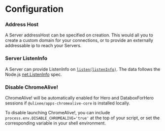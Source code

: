 # Configuration

### Address Host

A Server addressHost can be specified on creation. This would all you to create a custom domain for your connections, or to provide an externally addressable ip to reach your Servers.

### Server ListenInfo

A Server can provide ListenInfo on [`listen(listenInfo)`](/docs/server/basic-interfaces/server). The data follows the Node.js [net.ListenInfo](https://nodejs.org/api/net.html#serverlistenoptions-callback) spec.

### Disable ChromeAlive!

ChromeAlive! will be automatically enabled for Hero and DataboxForHero sessions if `@ulixee/apps-chromealive-core` is installed locally.

To disable launching ChromeAlive!, you can include `process.env.DISABLE_CHROMEALIVE='true'` at the top of your script, or set the corresponding variable in your shell environment.
